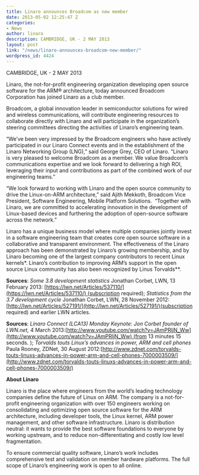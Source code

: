 ```yaml
---
title: Linaro announces Broadcom as new member
date: 2013-05-02 12:25:47 Z
categories:
- News
author: linaro
description: CAMBRIDGE, UK - 2 MAY 2013
layout: post
link: "/news/linaro-announces-broadcom-new-member/"
wordpress_id: 4424
---
```


CAMBRIDGE, UK - 2 MAY 2013

Linaro, the not-for-profit engineering organization developing open source software for the ARM® architecture, today announced Broadcom Corporation has joined Linaro as a club member.

Broadcom, a global innovation leader in semiconductor solutions for wired and wireless communications, will contribute engineering resources to collaborate directly with Linaro and will participate in the organization’s steering committees directing the activities of Linaro’s engineering team.

“We’ve been very impressed by the Broadcom engineers who have actively participated in our Linaro Connect events and in the establishment of the Linaro Networking Group (LNG),” said George Grey, CEO of Linaro. “Linaro is very pleased to welcome Broadcom as a member. We value Broadcom’s communications expertise and we look forward to delivering a high ROI, leveraging their input and contributions as part of the combined work of our engineering teams.”

“We look forward to working with Linaro and the open source community to drive the Linux-on-ARM architecture,” said Ajith Mekkoth, Broadcom Vice President, Software Engineering, Mobile Platform Solutions.  “Together with Linaro, we are committed to accelerating innovation in the development of Linux-based devices and furthering the adoption of open-source software across the network.”

Linaro has a unique business model where multiple companies jointly invest in a software engineering team that creates core open source software in a collaborative and transparent environment. The effectiveness of the Linaro approach has been demonstrated by Linaro’s growing membership, and by Linaro becoming one of the largest company contributors to recent Linux kernels*. Linaro’s contribution to improving ARM’s support in the open source Linux community has also been recognized by Linus Torvalds**.

**Sources**: _Some 3.8 development statistics_ Jonathan Corbet, LWN, 13 February 2013: [https://lwn.net/Articles/537110/](https://lwn.net/Articles/537110/) (subscription required); _Statistics from the 3.7 development cycle_ Jonathan Corbet, LWN, 28 November 2012:[http://lwn.net/Articles/527191/](http://lwn.net/Articles/527191/)(subscription required) and earlier LWN articles.

**Sources**: _Linaro Connect (LCA13) Monday Keynote: Jon Corbet founder of LWN.net,_ 4 March 2013:[http://www.youtube.com/watch?v=JAmPRljN_Ww](http://www.youtube.com/watch?v=JAmPRljN_Ww) (from 13 minutes 15 seconds. ); _Torvalds touts Linux’s advances in power, ARM and cell phones_ Paula Rooney, ZDNet, 30 August 2012:[http://www.zdnet.com/torvalds-touts-linuxs-advances-in-power-arm-and-cell-phones-7000003509/](http://www.zdnet.com/torvalds-touts-linuxs-advances-in-power-arm-and-cell-phones-7000003509/)

[](http://www.zdnet.com/torvalds-touts-linuxs-advances-in-power-arm-and-cell-phones-7000003509/)**About Linaro**

Linaro is the place where engineers from the world’s leading technology companies define the future of Linux on ARM. The company is a not-for-profit engineering organization with over 150 engineers working on consolidating and optimizing open source software for the ARM architecture, including developer tools, the Linux kernel, ARM power management, and other software infrastructure. Linaro is distribution neutral: it wants to provide the best software foundations to everyone by working upstream, and to reduce non-differentiating and costly low level fragmentation.

To ensure commercial quality software, Linaro’s work includes comprehensive test and validation on member hardware platforms. The full scope of Linaro’s engineering work is open to all online.